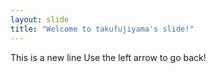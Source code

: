 ```yaml
---
layout: slide
title: "Welcome to takufujiyama's slide!"
---
```

This is a new line
Use the left arrow to go back!
